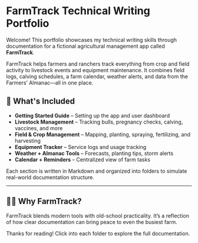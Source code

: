 # FarmTrack Technical Writing Portfolio

Welcome! This portfolio showcases my technical writing skills through documentation for a fictional agricultural management app called **FarmTrack**.

FarmTrack helps farmers and ranchers track everything from crop and field activity to livestock events and equipment maintenance. It combines field logs, calving schedules, a farm calendar, weather alerts, and data from the Farmers’ Almanac—all in one place.

## 📂 What's Included

- **Getting Started Guide** – Setting up the app and user dashboard
- **Livestock Management** – Tracking bulls, pregnancy checks, calving, vaccines, and more
- **Field & Crop Management** – Mapping, planting, spraying, fertilizing, and harvesting
- **Equipment Tracker** – Service logs and usage tracking
- **Weather + Almanac Tools** – Forecasts, planting tips, storm alerts
- **Calendar + Reminders** – Centralized view of farm tasks

Each section is written in Markdown and organized into folders to simulate real-world documentation structure.

---

## 🧑‍🌾 Why FarmTrack?

FarmTrack blends modern tools with old-school practicality. It’s a reflection of how clear documentation can bring peace to even the busiest farm.

Thanks for reading! Click into each folder to explore the full documentation.
